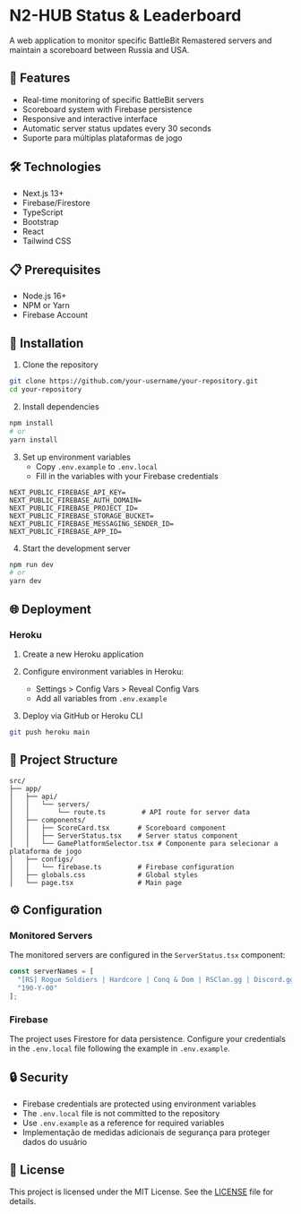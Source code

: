 # N2-HUB Status & Leaderboard

A web application to monitor specific BattleBit Remastered servers and maintain a scoreboard between Russia and USA.

## 🚀 Features

- Real-time monitoring of specific BattleBit servers
- Scoreboard system with Firebase persistence
- Responsive and interactive interface
- Automatic server status updates every 30 seconds
- Suporte para múltiplas plataformas de jogo

## 🛠️ Technologies

- Next.js 13+
- Firebase/Firestore
- TypeScript
- Bootstrap
- React
- Tailwind CSS

## 📋 Prerequisites

- Node.js 16+
- NPM or Yarn
- Firebase Account

## 🔧 Installation

1. Clone the repository
```bash
git clone https://github.com/your-username/your-repository.git
cd your-repository
```

2. Install dependencies
```bash
npm install
# or
yarn install
```

3. Set up environment variables
   - Copy `.env.example` to `.env.local`
   - Fill in the variables with your Firebase credentials

```env
NEXT_PUBLIC_FIREBASE_API_KEY=
NEXT_PUBLIC_FIREBASE_AUTH_DOMAIN=
NEXT_PUBLIC_FIREBASE_PROJECT_ID=
NEXT_PUBLIC_FIREBASE_STORAGE_BUCKET=
NEXT_PUBLIC_FIREBASE_MESSAGING_SENDER_ID=
NEXT_PUBLIC_FIREBASE_APP_ID=
```

4. Start the development server
```bash
npm run dev
# or
yarn dev
```

## 🌐 Deployment

### Heroku

1. Create a new Heroku application

2. Configure environment variables in Heroku:
   - Settings > Config Vars > Reveal Config Vars
   - Add all variables from `.env.example`

3. Deploy via GitHub or Heroku CLI
```bash
git push heroku main
```

## 📁 Project Structure

```
src/
├── app/
│   ├── api/
│   │   └── servers/
│   │       └── route.ts         # API route for server data
│   ├── components/
│   │   ├── ScoreCard.tsx       # Scoreboard component
│   │   ├── ServerStatus.tsx    # Server status component
│   │   └── GamePlatformSelector.tsx # Componente para selecionar a plataforma de jogo
│   ├── configs/
│   │   └── firebase.ts         # Firebase configuration
│   ├── globals.css             # Global styles
│   └── page.tsx                # Main page
```

## ⚙️ Configuration

### Monitored Servers

The monitored servers are configured in the `ServerStatus.tsx` component:

```typescript
const serverNames = [
  "[RS] Rogue Soldiers | Hardcore | Conq & Dom | RSClan.gg | Discord.gg/RSclan | 120hz",
  "190-Y-00"
];
```

### Firebase

The project uses Firestore for data persistence. Configure your credentials in the `.env.local` file following the example in `.env.example`.

## 🔒 Security

- Firebase credentials are protected using environment variables
- The `.env.local` file is not committed to the repository
- Use `.env.example` as a reference for required variables
- Implementação de medidas adicionais de segurança para proteger dados do usuário

## 📝 License

This project is licensed under the MIT License. See the [LICENSE](LICENSE) file for details.
